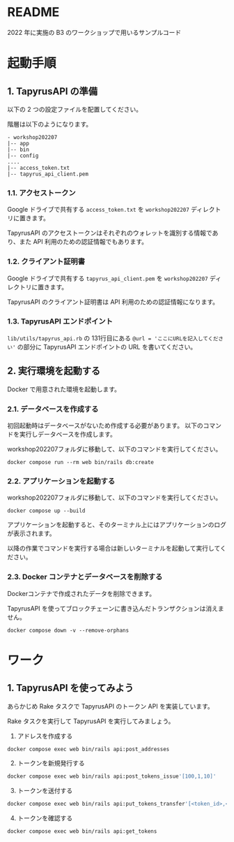 # README

2022 年に実施の B3 のワークショップで用いるサンプルコード

# 起動手順

## 1. TapyrusAPI の準備

以下の 2 つの設定ファイルを配置してください。

階層は以下のようになります。

```
- workshop202207
|-- app
|-- bin
|-- config
....
|-- access_token.txt
|-- tapyrus_api_client.pem
```

### 1.1. アクセストークン

Google ドライブで共有する `access_token.txt` を `workshop202207` ディレクトリに置きます。

TapyrusAPI のアクセストークンはそれぞれのウォレットを識別する情報であり、また API 利用のための認証情報でもあります。

### 1.2. クライアント証明書

Google ドライブで共有する `tapyrus_api_client.pem` を `workshop202207` ディレクトリに置きます。

TapyrusAPI のクライアント証明書は API 利用のための認証情報になります。

### 1.3. TapyrusAPI エンドポイント

`lib/utils/tapyrus_api.rb` の 131行目にある `@url = 'ここにURLを記入してください'` の部分に TapyrusAPI エンドポイントの URL を書いてください。

## 2. 実行環境を起動する

Docker で用意された環境を起動します。

### 2.1. データベースを作成する

初回起動時はデータベースがないため作成する必要があります。
以下のコマンドを実行しデータベースを作成します。

workshop202207フォルダに移動して、以下のコマンドを実行してください。

```
docker compose run --rm web bin/rails db:create
```

### 2.2. アプリケーションを起動する

workshop202207フォルダに移動して、以下のコマンドを実行してください。

```
docker compose up --build
```

アプリケーションを起動すると、そのターミナル上にはアプリケーションのログが表示されます。

以降の作業でコマンドを実行する場合は新しいターミナルを起動して実行してください。

### 2.3. Docker コンテナとデータベースを削除する

Dockerコンテナで作成されたデータを削除できます。

TapyrusAPI を使ってブロックチェーンに書き込んだトランザクションは消えません。

```
docker compose down -v --remove-orphans
```

# ワーク

## 1. TapyrusAPI を使ってみよう

あらかじめ Rake タスクで TapyrusAPI のトークン API を実装しています。

Rake タスクを実行して TapyrusAPI を実行してみましょう。

1. アドレスを作成する

```bash
docker compose exec web bin/rails api:post_addresses
```

2. トークンを新規発行する

```bash
docker compose exec web bin/rails api:post_tokens_issue'[100,1,10]'
```

3. トークンを送付する

```bash
docker compose exec web bin/rails api:put_tokens_transfer'[<token_id>,<address>,<amount>]'
```

4. トークンを確認する

```bash
docker compose exec web bin/rails api:get_tokens
```
